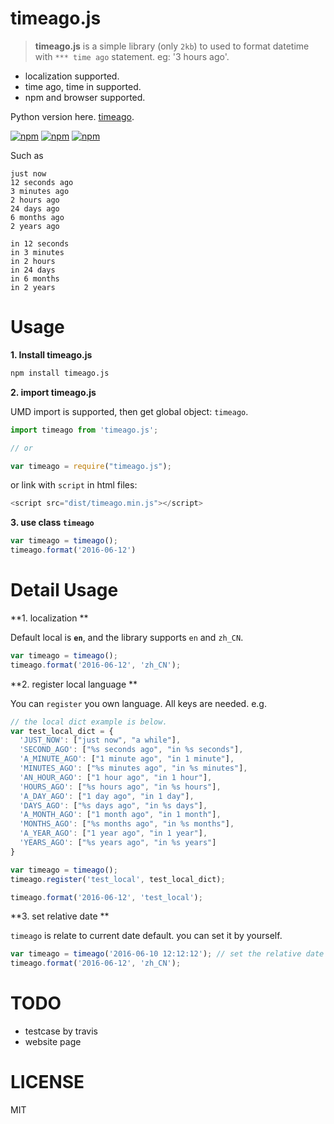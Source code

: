 # timeago.js

> **timeago.js** is a simple library (only `2kb`) to used to format datetime with `*** time ago` statement. eg: '3 hours ago'. 

 - localization supported.
 - time ago, time in supported.
 - npm and browser supported.

Python version here. [timeago](https://github.com/hustcc/timeago).

[![npm](https://img.shields.io/npm/v/timeago.js.svg?style=flat-square)](https://www.npmjs.com/package/timeago.js) [![npm](https://img.shields.io/npm/dt/timeago.js.svg?style=flat-square)](https://www.npmjs.com/package/timeago.js) [![npm](https://img.shields.io/npm/l/timeago.js.svg?style=flat-square)](https://www.npmjs.com/package/timeago.js)

Such as

```
just now
12 seconds ago
3 minutes ago
2 hours ago
24 days ago
6 months ago
2 years ago

in 12 seconds
in 3 minutes
in 2 hours
in 24 days
in 6 months
in 2 years
```

# Usage

**1. Install timeago.js**

```sh
npm install timeago.js
```

**2. import timeago.js**


UMD import is supported, then get global object: `timeago`.

```js
import timeago from 'timeago.js';

// or

var timeago = require("timeago.js");
```

or link with `script` in html files: 

```js
<script src="dist/timeago.min.js"></script>
```

**3. use class `timeago`**

```js
var timeago = timeago();
timeago.format('2016-06-12')
```


# Detail Usage

**1. localization **

Default local is **`en`**, and the library supports `en` and `zh_CN`. 

```js
var timeago = timeago();
timeago.format('2016-06-12', 'zh_CN');
```

**2. register local language **

You can `register` you own language. All keys are needed. e.g.

```js
// the local dict example is below.
var test_local_dict = {
  'JUST_NOW': ["just now", "a while"],
  'SECOND_AGO': ["%s seconds ago", "in %s seconds"],
  'A_MINUTE_AGO': ["1 minute ago", "in 1 minute"],
  'MINUTES_AGO': ["%s minutes ago", "in %s minutes"],
  'AN_HOUR_AGO': ["1 hour ago", "in 1 hour"],
  'HOURS_AGO': ["%s hours ago", "in %s hours"],
  'A_DAY_AGO': ["1 day ago", "in 1 day"],
  'DAYS_AGO': ["%s days ago", "in %s days"],
  'A_MONTH_AGO': ["1 month ago", "in 1 month"],
  'MONTHS_AGO': ["%s months ago", "in %s months"],
  'A_YEAR_AGO': ["1 year ago", "in 1 year"],
  'YEARS_AGO': ["%s years ago", "in %s years"]
}

var timeago = timeago();
timeago.register('test_local', test_local_dict);

timeago.format('2016-06-12', 'test_local');
```

**3. set relative date **

`timeago` is relate to current date default. you can set it by yourself.

```js
var timeago = timeago('2016-06-10 12:12:12'); // set the relative date here.
timeago.format('2016-06-12', 'zh_CN');
```

# TODO

 - testcase by travis
 - website page

# LICENSE

MIT